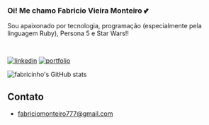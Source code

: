 
### Oi! Me chamo Fabricio Vieira Monteiro 💕
Sou apaixonado por tecnologia, programação
(especialmente pela linguagem Ruby),
Persona 5 e Star Wars!!

<br>

[![linkedin](https://img.shields.io/badge/LinkedIn-0077B5?style=for-the-badge&logo=linkedin&logoColor=white
)](https://www.linkedin.com/in/fab-monteiro/)
[![portfolio](https://img.shields.io/badge/portfolio-000000?style=for-the-badge&logo=About.me&logoColor=white)](https://fabricinhozzz.github.io/portfolio/)

![fabricinho's GitHub stats](https://github-readme-stats-sigma-five.vercel.app/api?username=fabricinhozzz&show_icons=true&theme=tokyonight)

## Contato
- [fabriciomonteiro777@gmail.com](#)
